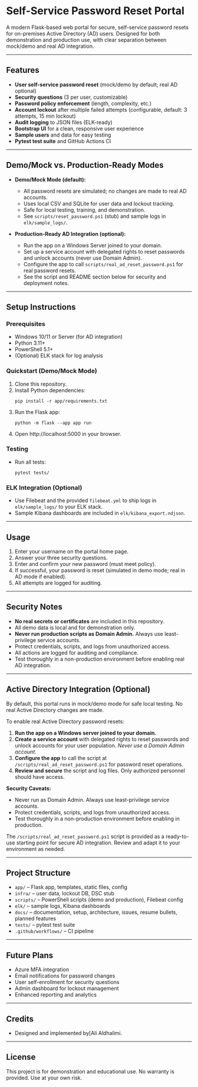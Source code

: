 # Self-Service Password Reset Portal

A modern Flask-based web portal for secure, self-service password resets for on-premises Active Directory (AD) users. Designed for both demonstration and production use, with clear separation between mock/demo and real AD integration.

---

## Features

- **User self-service password reset** (mock/demo by default; real AD optional)
- **Security questions** (3 per user, customizable)
- **Password policy enforcement** (length, complexity, etc.)
- **Account lockout** after multiple failed attempts (configurable, default: 3 attempts, 15 min lockout)
- **Audit logging** to JSON files (ELK-ready)
- **Bootstrap UI** for a clean, responsive user experience
- **Sample users** and data for easy testing
- **Pytest test suite** and GitHub Actions CI

---

## Demo/Mock vs. Production-Ready Modes

- **Demo/Mock Mode (default):**
  - All password resets are simulated; no changes are made to real AD accounts.
  - Uses local CSV and SQLite for user data and lockout tracking.
  - Safe for local testing, training, and demonstration.
  - See `scripts/reset_password.ps1` (stub) and sample logs in `elk/sample_logs/`.

- **Production-Ready AD Integration (optional):**
  - Run the app on a Windows Server joined to your domain.
  - Set up a service account with delegated rights to reset passwords and unlock accounts (never use Domain Admin).
  - Configure the app to call `scripts/real_ad_reset_password.ps1` for real password resets.
  - See the script and README section below for security and deployment notes.

---

## Setup Instructions

### Prerequisites
- Windows 10/11 or Server (for AD integration)
- Python 3.11+
- PowerShell 5.1+
- (Optional) ELK stack for log analysis

### Quickstart (Demo/Mock Mode)
1. Clone this repository.
2. Install Python dependencies:
   ```
   pip install -r app/requirements.txt
   ```
3. Run the Flask app:
   ```
   python -m flask --app app run
   ```
4. Open http://localhost:5000 in your browser.

### Testing
- Run all tests:
  ```
  pytest tests/
  ```

### ELK Integration (Optional)
- Use Filebeat and the provided `filebeat.yml` to ship logs in `elk/sample_logs/` to your ELK stack.
- Sample Kibana dashboards are included in `elk/kibana_export.ndjson`.

---

## Usage

1. Enter your username on the portal home page.
2. Answer your three security questions.
3. Enter and confirm your new password (must meet policy).
4. If successful, your password is reset (simulated in demo mode; real in AD mode if enabled).
5. All attempts are logged for auditing.

---

## Security Notes

- **No real secrets or certificates** are included in this repository.
- All demo data is local and for demonstration only.
- **Never run production scripts as Domain Admin.** Always use least-privilege service accounts.
- Protect credentials, scripts, and logs from unauthorized access.
- All actions are logged for auditing and compliance.
- Test thoroughly in a non-production environment before enabling real AD integration.

---

## Active Directory Integration (Optional)

By default, this portal runs in mock/demo mode for safe local testing. No real Active Directory changes are made.

To enable real Active Directory password resets:

1. **Run the app on a Windows server joined to your domain.**
2. **Create a service account** with delegated rights to reset passwords and unlock accounts for your user population. _Never use a Domain Admin account._
3. **Configure the app** to call the script at `/scripts/real_ad_reset_password.ps1` for password reset operations.
4. **Review and secure** the script and log files. Only authorized personnel should have access.

**Security Caveats:**
- Never run as Domain Admin. Always use least-privilege service accounts.
- Protect credentials, scripts, and logs from unauthorized access.
- Test thoroughly in a non-production environment before enabling in production.

The `/scripts/real_ad_reset_password.ps1` script is provided as a ready-to-use starting point for secure AD integration. Review and adapt it to your environment as needed.

---

## Project Structure

- `app/` – Flask app, templates, static files, config
- `infra/` – user data, lockout DB, DSC stub
- `scripts/` – PowerShell scripts (demo and production), Filebeat config
- `elk/` – sample logs, Kibana dashboards
- `docs/` – documentation, setup, architecture, issues, resume bullets, planned features
- `tests/` – pytest test suite
- `.github/workflows/` – CI pipeline

---

## Future Plans

- Azure MFA integration
- Email notifications for password changes
- User self-enrollment for security questions
- Admin dashboard for lockout management
- Enhanced reporting and analytics

---

## Credits

- Designed and implemented by[Ali Aldhalimi.

---

## License

This project is for demonstration and educational use. No warranty is provided. Use at your own risk.
